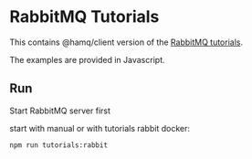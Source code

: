 # RabbitMQ Tutorials

This contains @hamq/client version of the [RabbitMQ tutorials](https://www.rabbitmq.com/getstarted.html).

The examples are provided in Javascript.

## Run

Start RabbitMQ server first

start with manual or with tutorials rabbit docker:

```shell
npm run tutorials:rabbit
```
